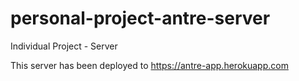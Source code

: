 # personal-project-antre-server
Individual Project - Server

This server has been deployed to https://antre-app.herokuapp.com
